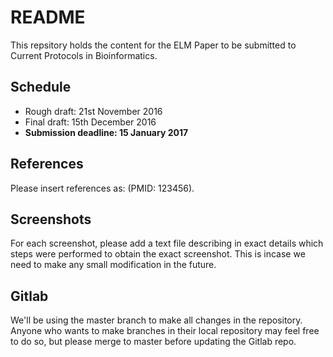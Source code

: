 # README

This repsitory holds the content for the ELM Paper to be submitted to Current
Protocols in Bioinformatics.

## Schedule

* Rough draft: 21st November 2016
* Final draft: 15th December 2016  
* **Submission deadline: 15 January 2017** 

## References

Please insert references as: (PMID: 123456).

## Screenshots

For each screenshot, please add a text file describing in exact details which
steps were performed to obtain the exact screenshot. This is incase we need to
make any small modification in the future.

## Gitlab

We'll be using the master branch to make all changes in the repository. Anyone
who wants to make branches in their local repository may feel free to do so,
but please merge to master before updating the Gitlab repo.


